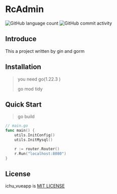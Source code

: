 # RcAdmin


![GitHub language count](https://img.shields.io/github/languages/count/richuff/TinyChat)      ![GitHub commit activity](https://img.shields.io/github/commit-activity/w/richuff/TinyChat)

## Introduce

This a project written by gin and gorm

## Installation

> you need go(1.22.3 )
>
> go mod tidy

## Quick Start

> go build

``` go
// main.go
func main() {
	utils.InitConfig()
	utils.InitMysql()

	r := router.Router()
	r.Run("localhost:8080")
}
```

## License

ichu_vueapp is [MIT LICENSE](https://github.com/richu94/richu_vueapp/blob/master/LICENSE)